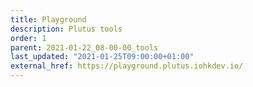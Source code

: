 ```yaml
---
title: Playground
description: Plutus tools
order: 1
parent: 2021-01-22_08-00-00_tools
last_updated: "2021-01-25T09:00:00+01:00"
external_href: https://playground.plutus.iohkdev.io/
---
```

